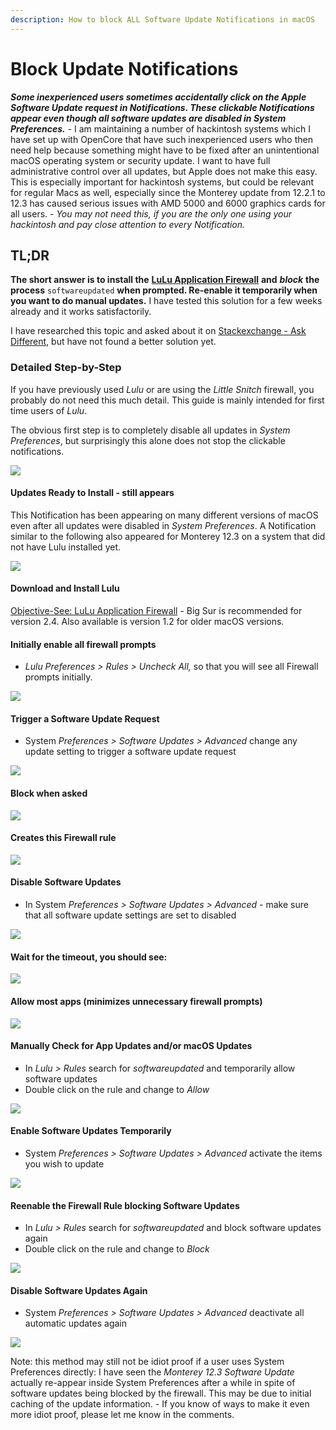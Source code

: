 ```yaml
---
description: How to block ALL Software Update Notifications in macOS
---
```


# Block Update Notifications

_**Some inexperienced users sometimes accidentally click on the Apple Software Update request in Notifications. These clickable Notifications appear even though all software updates are disabled in System Preferences.**_ - I am maintaining a number of hackintosh systems which I have set up with OpenCore that have such inexperienced users who then need help because something might have to be fixed after an unintentional macOS operating system or security update. I want to have full administrative control over all updates, but Apple does not make this easy. This is especially important for hackintosh systems, but could be relevant for regular Macs as well, especially since the Monterey update from 12.2.1 to 12.3 has caused serious issues with AMD 5000 and 6000 graphics cards for all users. - _You may not need this, if you are the only one using your hackintosh and pay close attention to every Notification._

## TL;DR

**The short answer is to install the** [**LuLu Application Firewall**](https://objective-see.com/products/lulu.html) **and** _**block**_ **the process** `softwareupdated` **when prompted. Re-enable it temporarily when you want to do manual updates.** I have tested this solution for a few weeks already and it works satisfactorily.

I have researched this topic and asked about it on [Stackexchange - Ask Different](https://apple.stackexchange.com/questions/437826/how-to-block-all-software-update-notifications-in-macos), but have not found a better solution yet.

### Detailed Step-by-Step

If you have previously used _Lulu_ or are using the _Little Snitch_ firewall, you probably do not need this much detail. This guide is mainly intended for first time users of _Lulu_.

The obvious first step is to completely disable all updates in _System Preferences_, but surprisingly this alone does not stop the clickable notifications.

![](<../.gitbook/assets/image (8).png>)

#### Updates Ready to Install - still appears

This Notification has been appearing on many different versions of macOS even after all updates were disabled in _System Preferences_. A Notification similar to the following also appeared for Monterey 12.3 on a system that did not have Lulu installed yet.

![](<../.gitbook/assets/image (2).png>)

#### Download and Install Lulu

[Objective-See: LuLu Application Firewall](https://objective-see.com/products/lulu.html) - Big Sur is recommended for version 2.4. Also available is version 1.2 for older macOS versions.

#### Initially enable all firewall prompts

* _Lulu Preferences > Rules > Uncheck All,_ so that you will see all Firewall prompts initially.

![](<../.gitbook/assets/image (6).png>)

#### Trigger a Software Update Request

* System _Preferences > Software Updates > Advanced_ change any update setting to trigger a software update request

![](../.gitbook/assets/image.png)

#### Block when asked

![](<../.gitbook/assets/image (11).png>)

#### Creates this Firewall rule

![](<../.gitbook/assets/image (5).png>)

#### Disable Software Updates

* In System _Preferences > Software Updates > Advanced_ - make sure that all software update settings are set to disabled

![](<../.gitbook/assets/image (12).png>)

#### Wait for the timeout, you should see:



![](<../.gitbook/assets/image (13).png>)

#### Allow most apps (minimizes unnecessary firewall prompts)

![](<../.gitbook/assets/image (9).png>)

#### Manually Check for App Updates and/or macOS Updates

* In _Lulu > Rules_ search for _softwareupdated_ and temporarily allow software updates
* Double click on the rule and change to _Allow_

![](<../.gitbook/assets/image (10).png>)

#### Enable Software Updates Temporarily

* System _Preferences > Software Updates > Advanced_ activate the items you wish to update

![](<../.gitbook/assets/image (3) (1).png>)

#### Reenable the Firewall Rule blocking Software Updates

* In _Lulu > Rules_ search for _softwareupdated_ and block software updates again
* Double click on the rule and change to _Block_

![](<../.gitbook/assets/image (7).png>)

#### Disable Software Updates Again

* System _Preferences > Software Updates > Advanced_ deactivate all automatic updates again

![](<../.gitbook/assets/image (1).png>)

Note: this method may still not be idiot proof if a user uses System Preferences directly: I have seen the _Monterey 12.3 Software Update_ actually re-appear inside System Preferences after a while in spite of software updates being blocked by the firewall. This may be due to initial caching of the update information. - If you know of ways to make it even more idiot proof, please let me know in the comments.

